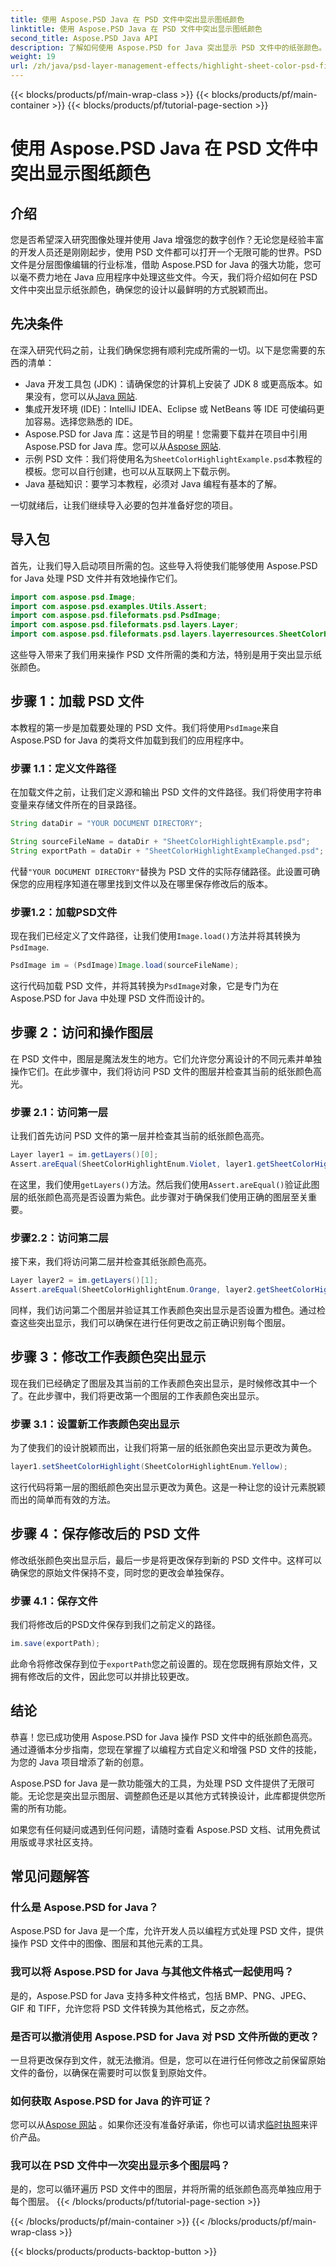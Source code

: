 ```yaml
---
title: 使用 Aspose.PSD Java 在 PSD 文件中突出显示图纸颜色
linktitle: 使用 Aspose.PSD Java 在 PSD 文件中突出显示图纸颜色
second_title: Aspose.PSD Java API
description: 了解如何使用 Aspose.PSD for Java 突出显示 PSD 文件中的纸张颜色。按照我们的分步指南来提高您在 Java 中的图像处理技能。
weight: 19
url: /zh/java/psd-layer-management-effects/highlight-sheet-color-psd-files/
---
```


{{< blocks/products/pf/main-wrap-class >}}
{{< blocks/products/pf/main-container >}}
{{< blocks/products/pf/tutorial-page-section >}}

# 使用 Aspose.PSD Java 在 PSD 文件中突出显示图纸颜色

## 介绍

您是否希望深入研究图像处理并使用 Java 增强您的数字创作？无论您是经验丰富的开发人员还是刚刚起步，使用 PSD 文件都可以打开一个无限可能的世界。PSD 文件是分层图像编辑的行业标准，借助 Aspose.PSD for Java 的强大功能，您可以毫不费力地在 Java 应用程序中处理这些文件。今天，我们将介绍如何在 PSD 文件中突出显示纸张颜色，确保您的设计以最鲜明的方式脱颖而出。

## 先决条件

在深入研究代码之前，让我们确保您拥有顺利完成所需的一切。以下是您需要的东西的清单：

-  Java 开发工具包 (JDK)：请确保您的计算机上安装了 JDK 8 或更高版本。如果没有，您可以从[Java 网站](https://www.oracle.com/java/technologies/javase-downloads.html).
- 集成开发环境 (IDE)：IntelliJ IDEA、Eclipse 或 NetBeans 等 IDE 可使编码更加容易。选择您熟悉的 IDE。
- Aspose.PSD for Java 库：这是节目的明星！您需要下载并在项目中引用 Aspose.PSD for Java 库。您可以从[Aspose 网站](https://releases.aspose.com/psd/java/).
- 示例 PSD 文件：我们将使用名为`SheetColorHighlightExample.psd`本教程的模板。您可以自行创建，也可以从互联网上下载示例。
- Java 基础知识：要学习本教程，必须对 Java 编程有基本的了解。

一切就绪后，让我们继续导入必要的包并准备好您的项目。

## 导入包

首先，让我们导入启动项目所需的包。这些导入将使我们能够使用 Aspose.PSD for Java 处理 PSD 文件并有效地操作它们。

```java
import com.aspose.psd.Image;
import com.aspose.psd.examples.Utils.Assert;
import com.aspose.psd.fileformats.psd.PsdImage;
import com.aspose.psd.fileformats.psd.layers.Layer;
import com.aspose.psd.fileformats.psd.layers.layerresources.SheetColorHighlightEnum;
```

这些导入带来了我们用来操作 PSD 文件所需的类和方法，特别是用于突出显示纸张颜色。

## 步骤 1：加载 PSD 文件

本教程的第一步是加载要处理的 PSD 文件。我们将使用`PsdImage`来自 Aspose.PSD for Java 的类将文件加载到我们的应用程序中。

### 步骤 1.1：定义文件路径

在加载文件之前，让我们定义源和输出 PSD 文件的文件路径。我们将使用字符串变量来存储文件所在的目录路径。

```java
String dataDir = "YOUR DOCUMENT DIRECTORY";

String sourceFileName = dataDir + "SheetColorHighlightExample.psd";
String exportPath = dataDir + "SheetColorHighlightExampleChanged.psd";
```

代替`"YOUR DOCUMENT DIRECTORY"`替换为 PSD 文件的实际存储路径。此设置可确保您的应用程序知道在哪里找到文件以及在哪里保存修改后的版本。

### 步骤1.2：加载PSD文件

现在我们已经定义了文件路径，让我们使用`Image.load()`方法并将其转换为`PsdImage`.

```java
PsdImage im = (PsdImage)Image.load(sourceFileName);
```

这行代码加载 PSD 文件，并将其转换为`PsdImage`对象，它是专门为在 Aspose.PSD for Java 中处理 PSD 文件而设计的。

## 步骤 2：访问和操作图层

在 PSD 文件中，图层是魔法发生的地方。它们允许您分离设计的不同元素并单独操作它们。在此步骤中，我们将访问 PSD 文件的图层并检查其当前的纸张颜色高光。

### 步骤 2.1：访问第一层

让我们首先访问 PSD 文件的第一层并检查其当前的纸张颜色高亮。

```java
Layer layer1 = im.getLayers()[0];
Assert.areEqual(SheetColorHighlightEnum.Violet, layer1.getSheetColorHighlight());
```

在这里，我们使用`getLayers()`方法。然后我们使用`Assert.areEqual()`验证此图层的纸张颜色高亮是否设置为紫色。此步骤对于确保我们使用正确的图层至关重要。

### 步骤2.2：访问第二层

接下来，我们将访问第二层并检查其纸张颜色高亮。

```java
Layer layer2 = im.getLayers()[1];
Assert.areEqual(SheetColorHighlightEnum.Orange, layer2.getSheetColorHighlight());
```

同样，我们访问第二个图层并验证其工作表颜色突出显示是否设置为橙色。通过检查这些突出显示，我们可以确保在进行任何更改之前正确识别每个图层。

## 步骤 3：修改工作表颜色突出显示

现在我们已经确定了图层及其当前的工作表颜色突出显示，是时候修改其中一个了。在此步骤中，我们将更改第一个图层的工作表颜色突出显示。

### 步骤 3.1：设置新工作表颜色突出显示

为了使我们的设计脱颖而出，让我们将第一层的纸张颜色突出显示更改为黄色。

```java
layer1.setSheetColorHighlight(SheetColorHighlightEnum.Yellow);
```

这行代码将第一层的图纸颜色突出显示更改为黄色。这是一种让您的设计元素脱颖而出的简单而有效的方法。

## 步骤 4：保存修改后的 PSD 文件

修改纸张颜色突出显示后，最后一步是将更改保存到新的 PSD 文件中。这样可以确保您的原始文件保持不变，同时您的更改会单独保存。

### 步骤 4.1：保存文件

我们将修改后的PSD文件保存到我们之前定义的路径。

```java
im.save(exportPath);
```

此命令将修改保存到位于`exportPath`您之前设置的。现在您既拥有原始文件，又拥有修改后的文件，因此您可以并排比较更改。

## 结论

恭喜！您已成功使用 Aspose.PSD for Java 操作 PSD 文件中的纸张颜色高亮。通过遵循本分步指南，您现在掌握了以编程方式自定义和增强 PSD 文件的技能，为您的 Java 项目增添了新的创意。

Aspose.PSD for Java 是一款功能强大的工具，为处理 PSD 文件提供了无限可能。无论您是突出显示图层、调整颜色还是以其他方式转换设计，此库都提供您所需的所有功能。

如果您有任何疑问或遇到任何问题，请随时查看 Aspose.PSD 文档、试用免费试用版或寻求社区支持。

## 常见问题解答

### 什么是 Aspose.PSD for Java？
Aspose.PSD for Java 是一个库，允许开发人员以编程方式处理 PSD 文件，提供操作 PSD 文件中的图像、图层和其他元素的工具。

### 我可以将 Aspose.PSD for Java 与其他文件格式一起使用吗？
是的，Aspose.PSD for Java 支持多种文件格式，包括 BMP、PNG、JPEG、GIF 和 TIFF，允许您将 PSD 文件转换为其他格式，反之亦然。

### 是否可以撤消使用 Aspose.PSD for Java 对 PSD 文件所做的更改？
一旦将更改保存到文件，就无法撤消。但是，您可以在进行任何修改之前保留原始文件的备份，以确保在需要时可以恢复到原始文件。

### 如何获取 Aspose.PSD for Java 的许可证？
您可以从[Aspose 网站](https://purchase.aspose.com/buy) 。如果你还没有准备好承诺，你也可以请求[临时执照](https://purchase.aspose.com/temporary-license/)来评价产品。

### 我可以在 PSD 文件中一次突出显示多个图层吗？
是的，您可以循环遍历 PSD 文件中的图层，并将所需的纸张颜色高亮单独应用于每个图层。
{{< /blocks/products/pf/tutorial-page-section >}}

{{< /blocks/products/pf/main-container >}}
{{< /blocks/products/pf/main-wrap-class >}}

{{< blocks/products/products-backtop-button >}}
